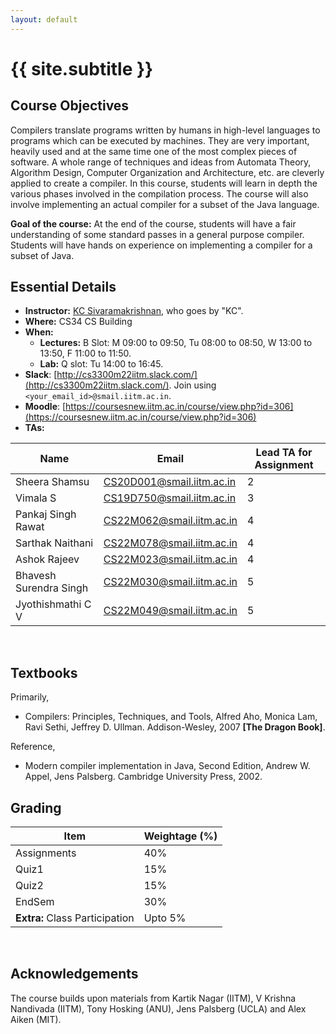 ```yaml
---
layout: default
---
```


<div class="home">

<h1>{{ site.subtitle }}</h1>

</div>

## Course Objectives

Compilers translate programs written by humans in high-level languages to
programs which can be executed by machines. They are very important, heavily
used and at the same time one of the most complex pieces of software. A whole
range of techniques and ideas from Automata Theory, Algorithm Design, Computer
Organization and Architecture, etc. are cleverly applied to create a compiler.
In this course, students will learn in depth the various phases involved in the
compilation process. The course will also involve implementing an actual
compiler for a subset of the Java language.

**Goal of the course:** At the end of the course, students will have a fair
understanding of some standard passes in a general purpose compiler. Students
will have hands on experience on implementing a compiler for a subset of Java.

## Essential Details

* **Instructor:** [KC Sivaramakrishnan](http://kcsrk.info), who goes by "KC".
* **Where:** CS34 CS Building
* **When:** 
  + **Lectures:** B Slot: M 09:00 to 09:50, Tu 08:00 to 08:50, W 13:00 to 13:50,
    F 11:00 to 11:50. 
  + **Lab:** Q slot: Tu 14:00 to 16:45.
* **Slack**: [http://cs3300m22iitm.slack.com/](http://cs3300m22iitm.slack.com/). Join using `<your_email_id>@smail.iitm.ac.in`.
* **Moodle**: [https://coursesnew.iitm.ac.in/course/view.php?id=306](https://coursesnew.iitm.ac.in/course/view.php?id=306)
* **TAs:** 

| Name                   | Email                     | Lead TA for Assignment |
|------------------------|---------------------------|------------------------|
| Sheera Shamsu          | CS20D001@smail.iitm.ac.in | 2                      |
| Vimala S               | CS19D750@smail.iitm.ac.in | 3                      |
| Pankaj Singh Rawat     | CS22M062@smail.iitm.ac.in | 4                      | 
| Sarthak Naithani       | CS22M078@smail.iitm.ac.in | 4                      |
| Ashok Rajeev           | CS22M023@smail.iitm.ac.in | 4                      |  
| Bhavesh Surendra Singh | CS22M030@smail.iitm.ac.in | 5                      |
| Jyothishmathi C V      | CS22M049@smail.iitm.ac.in | 5                      |

<br/> 

## Textbooks

Primarily,

* Compilers: Principles, Techniques, and Tools, Alfred Aho, Monica Lam, Ravi
  Sethi, Jeffrey D. Ullman. Addison-Wesley, 2007 **[The Dragon Book]**.

Reference,

* Modern compiler implementation in Java, Second Edition, Andrew W. Appel, Jens
Palsberg. Cambridge University Press, 2002.

## Grading

| Item          | Weightage (%) |
|---------------|---------------|
| Assignments   | 40% |
| Quiz1         | 15% |
| Quiz2         | 15% |
| EndSem        | 30% |
| **Extra:** Class Participation | Upto 5% |

<br/> 

## Acknowledgements

The course builds upon materials from Kartik Nagar (IITM), V Krishna Nandivada
(IITM), Tony Hosking (ANU), Jens Palsberg (UCLA) and Alex Aiken (MIT).
